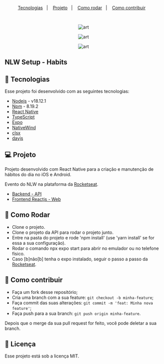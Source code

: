 <p align="center">
  <a href="#-tecnologias">Tecnologias</a>&nbsp;&nbsp;&nbsp;|&nbsp;&nbsp;&nbsp;
  <a href="#-projeto">Projeto</a>&nbsp;&nbsp;&nbsp;|&nbsp;&nbsp;&nbsp;
  <a href="#-como-rodar">Como rodar</a>&nbsp;&nbsp;&nbsp;|&nbsp;&nbsp;&nbsp;
  <a href="#-como-contribuir">Como contribuir</a>&nbsp;&nbsp;&nbsp;
  </p>

<br>

<p align="center">
  <img alt="art" src=".github/image.png">
</p>

<p align="center">
  <img alt="art" src=".github/image2.png">
</p>

<p align="center">
  <img alt="art" src=".github/image3.png">
</p>

## NLW Setup - Habits

## 🚀 Tecnologias

Esse projeto foi desenvolvido com as seguintes tecnologias:

- [Nodejs](https://nodejs.org/en/) - v18.12.1
- [Npm](https://www.npmjs.com/) - 8.19.2
- [React Native](https://reactnative.dev/)
- [TypeScript](https://www.typescriptlang.org/)
- [Expo](https://expo.dev/)
- [NativeWind](https://www.nativewind.dev/)
- [clsx](https://github.com/lukeed/clsx)
- [dayjs](https://github.com/iamkun/dayjs)

## 💻 Projeto

Projeto desenvolvido com React Native para a criação e manutenção de hábitos do dia no iOS e Android.

Evento do NLW na plataforma da [Rocketseat](https://www.rocketseat.com.br/).

- [Backend - API](https://github.com/leticea/habits-app-nlw-api)
- [Frontend Reactjs - Web](https://github.com/leticea/habits-app-nlw-react)

## 🚀 Como Rodar

- Clone o projeto.
- Clone o projeto da API para rodar o projeto junto.
- Entre na pasta do projeto e rode 'npm install' (use 'yarn install' se for essa a sua configuração).
- Rodar o comando npx expo start para abrir no emulador ou no telefone físico.
- Caso [b]não[b] tenha o expo instalado, seguir o passo a passo da [Rocketseat](https://react-native.rocketseat.dev/).

## 🤔 Como contribuir

- Faça um fork desse repositório;
- Cria uma branch com a sua feature: `git checkout -b minha-feature`;
- Faça commit das suas alterações: `git commit -m 'feat: Minha nova feature'`;
- Faça push para a sua branch: `git push origin minha-feature`.

Depois que o merge da sua pull request for feito, você pode deletar a sua branch.

## 📝 Licença

Esse projeto está sob a licença MIT.